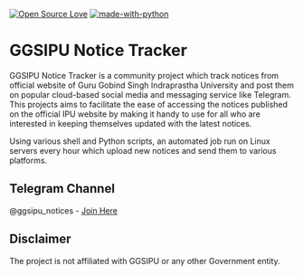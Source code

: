 [![Open Source Love](https://badges.frapsoft.com/os/v1/open-source.png?v=103)](https://github.com/ellerbrock/open-source-badges/)
[![made-with-python](https://img.shields.io/badge/Made%20with-Python-1f425f.svg)](https://www.python.org/)

# GGSIPU Notice Tracker
GGSIPU Notice Tracker is a community project which track notices from official website of Guru Gobind Singh Indraprastha 
University and post them on popular cloud-based social media and messaging service like Telegram. This projects aims to facilitate the ease of accessing the notices published on the official IPU website by making it handy to use for all who are interested in keeping themselves updated with the latest notices.

Using various shell and Python scripts, an automated job run on Linux servers every hour which upload new notices and send them to various platforms.

## Telegram Channel
@ggsipu_notices - [Join Here](https://t.me/ggsipu_notices)

## Disclaimer
The project is not affiliated with GGSIPU or any other Government entity.
